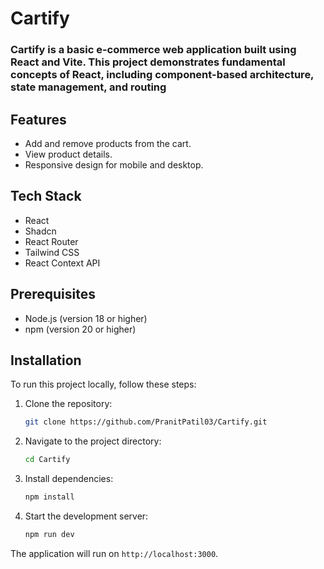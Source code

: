 # Cartify

### Cartify is a basic e-commerce web application built using React and Vite. This project demonstrates fundamental concepts of React, including component-based architecture, state management, and routing

## Features

- Add and remove products from the cart.
- View product details.
- Responsive design for mobile and desktop.

## Tech Stack

- React
- Shadcn
- React Router
- Tailwind CSS
- React Context API

## Prerequisites

- Node.js (version 18 or higher)
- npm (version 20 or higher)

## Installation

To run this project locally, follow these steps:

1. Clone the repository:

   ```bash
   git clone https://github.com/PranitPatil03/Cartify.git
   ```

2. Navigate to the project directory:

   ```bash
   cd Cartify
   ```

3. Install dependencies:

   ```bash
   npm install
   ```

4. Start the development server:

   ```bash
   npm run dev
   ```

The application will run on `http://localhost:3000`.
